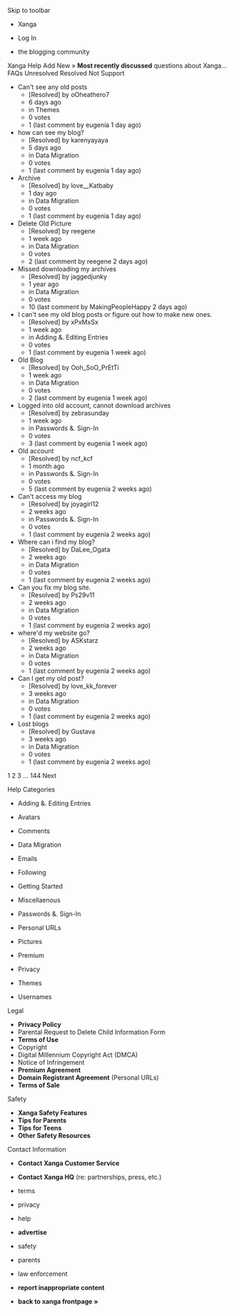 Skip to toolbar

*   Xanga

*   Log In

*   the blogging community

Xanga Help Add New » **Most recently discussed** questions about Xanga… FAQs Unresolved Resolved Not Support

*   Can't see any old posts
    *   \[Resolved\] by oOheathero7
    *   6 days ago
    *   in Themes
    *   0 votes
    *   1 (last comment by eugenia 1 day ago)
*   how can see my blog?
    *   \[Resolved\] by karenyayaya
    *   5 days ago
    *   in Data Migration
    *   0 votes
    *   1 (last comment by eugenia 1 day ago)
*   Archive
    *   \[Resolved\] by love\_\_Katbaby
    *   1 day ago
    *   in Data Migration
    *   0 votes
    *   1 (last comment by eugenia 1 day ago)
*   Delete Old Picture
    *   \[Resolved\] by reegene
    *   1 week ago
    *   in Data Migration
    *   0 votes
    *   2 (last comment by reegene 2 days ago)
*   Missed downloading my archives
    *   \[Resolved\] by jaggedjunky
    *   1 year ago
    *   in Data Migration
    *   0 votes
    *   10 (last comment by MakingPeopleHappy 2 days ago)
*   I can't see my old blog posts or figure out how to make new ones.
    *   \[Resolved\] by xPxMxSx
    *   1 week ago
    *   in Adding &. Editing Entries
    *   0 votes
    *   1 (last comment by eugenia 1 week ago)
*   Old Blog
    *   \[Resolved\] by Ooh\_SoO\_PrEtTi
    *   1 week ago
    *   in Data Migration
    *   0 votes
    *   2 (last comment by eugenia 1 week ago)
*   Logged into old account, cannot download archives
    *   \[Resolved\] by zebrasunday
    *   1 week ago
    *   in Passwords &. Sign-In
    *   0 votes
    *   3 (last comment by eugenia 1 week ago)
*   Old account
    *   \[Resolved\] by ncf\_kcf
    *   1 month ago
    *   in Passwords &. Sign-In
    *   0 votes
    *   5 (last comment by eugenia 2 weeks ago)
*   Can't access my blog
    *   \[Resolved\] by joyagirl12
    *   2 weeks ago
    *   in Passwords &. Sign-In
    *   0 votes
    *   1 (last comment by eugenia 2 weeks ago)
*   Where can i find my blog?
    *   \[Resolved\] by DaLee\_Ogata
    *   2 weeks ago
    *   in Data Migration
    *   0 votes
    *   1 (last comment by eugenia 2 weeks ago)
*   Can you fix my blog site.
    *   \[Resolved\] by Ps29v11
    *   2 weeks ago
    *   in Data Migration
    *   0 votes
    *   1 (last comment by eugenia 2 weeks ago)
*   where'd my website go?
    *   \[Resolved\] by ASKstarz
    *   2 weeks ago
    *   in Data Migration
    *   0 votes
    *   1 (last comment by eugenia 2 weeks ago)
*   Can I get my old post?
    *   \[Resolved\] by love\_kk\_forever
    *   3 weeks ago
    *   in Data Migration
    *   0 votes
    *   1 (last comment by eugenia 2 weeks ago)
*   Lost blogs
    *   \[Resolved\] by Gustava
    *   3 weeks ago
    *   in Data Migration
    *   0 votes
    *   1 (last comment by eugenia 2 weeks ago)

1 2 3 ... 144 Next

Help Categories

*   Adding &. Editing Entries
*   Avatars
*   Comments
*   Data Migration
*   Emails
*   Following
*   Getting Started
*   Miscellaenous

*   Passwords &. Sign-In
*   Personal URLs
*   Pictures
*   Premium
*   Privacy
*   Themes
*   Usernames

Legal

*   **Privacy Policy**
*   Parental Request to Delete Child Information Form
*   **Terms of Use**
*   Copyright
*   Digital Millennium Copyright Act (DMCA)
*   Notice of Infringement
*   **Premium Agreement**
*   **Domain Registrant Agreement** (Personal URLs)
*   **Terms of Sale**

Safety

*   **Xanga Safety Features**
*   **Tips for Parents**
*   **Tips for Teens**
*   **Other Safety Resources**

Contact Information

*   **Contact Xanga Customer Service**
*   **Contact Xanga HQ** (re: partnerships, press, etc.)

*   terms
*   privacy
*   help
*   **advertise**

*   safety
*   parents
*   law enforcement
*   **report inappropriate content**

*   **back to xanga frontpage »**